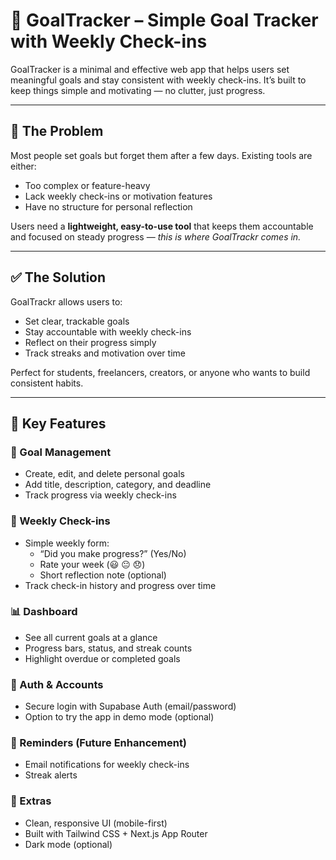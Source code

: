 # 🎯 GoalTracker – Simple Goal Tracker with Weekly Check-ins

GoalTracker is a minimal and effective web app that helps users set meaningful goals and stay consistent with weekly check-ins. It’s built to keep things simple and motivating — no clutter, just progress.

---

## 🚧 The Problem

Most people set goals but forget them after a few days. Existing tools are either:
- Too complex or feature-heavy
- Lack weekly check-ins or motivation features
- Have no structure for personal reflection

Users need a **lightweight, easy-to-use tool** that keeps them accountable and focused on steady progress — *this is where GoalTrackr comes in.*

---

## ✅ The Solution

GoalTrackr allows users to:
- Set clear, trackable goals
- Stay accountable with weekly check-ins
- Reflect on their progress simply
- Track streaks and motivation over time

Perfect for students, freelancers, creators, or anyone who wants to build consistent habits.

---

## 🚀 Key Features

### 📝 Goal Management
- Create, edit, and delete personal goals
- Add title, description, category, and deadline
- Track progress via weekly check-ins

### 📅 Weekly Check-ins
- Simple weekly form:
  - “Did you make progress?” (Yes/No)
  - Rate your week (😃 😐 😞)
  - Short reflection note (optional)
- Track check-in history and progress over time

### 📊 Dashboard
- See all current goals at a glance
- Progress bars, status, and streak counts
- Highlight overdue or completed goals

### 🔐 Auth & Accounts
- Secure login with Supabase Auth (email/password)
- Option to try the app in demo mode (optional)

### 🔔 Reminders (Future Enhancement)
- Email notifications for weekly check-ins
- Streak alerts

### 🌙 Extras
- Clean, responsive UI (mobile-first)
- Built with Tailwind CSS + Next.js App Router
- Dark mode (optional)
